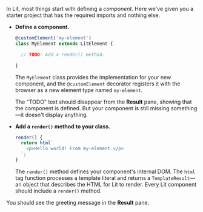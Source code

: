 In Lit, most things start with defining a _component_. Here we've given you a starter project that has the required imports and nothing else.


*   **Define a component.**

    ```ts
    @customElement('my-element')
    class MyElement extends LitElement {

      // TODO: Add a render() method.

    }
    ```

    The `MyElement` class provides the implementation for your new component, and the `@customElement` decorator registers it with the browser as a new element type named `my-element`.

    The "TODO" text should disappear from the **Result** pane, showing that the component is defined. But your component is still missing something—it doesn't display anything.

*   **Add a `render()` method to your class.**

    ```ts
    render() {
      return html`
        <p>Hello world! From my-element.</p>
      `;
    }
    ```

    The `render()` method defines your component's internal DOM. The `html` tag function processes a template literal and returns a `TemplateResult`—an object that describes the HTML for Lit to render. Every Lit component should include a `render()` method.

You should see the greeting message in the **Result** pane.
